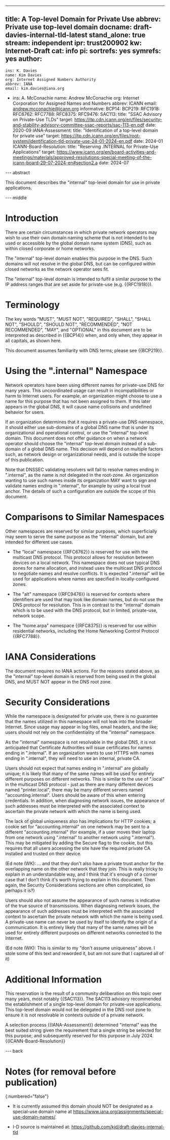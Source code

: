 ---
title: A Top-level Domain for Private Use
abbrev: Private use top-level domain
docname: draft-davies-internal-tld-latest
stand_alone: true
stream: independent
ipr: trust200902
kw: Internet-Draft
cat: info
pi:
  sortrefs: yes
  symrefs: yes
author:
  -
    ins: K. Davies
    name: Kim Davies
    org: Internet Assigned Numbers Authority
    abbrev: IANA
    email: kim.davies@iana.org
  -
    ins: A. McConachie
    name: Andrew McConachie
    org: Internet Corporation for Assigned Names and Numbers
    abbrev: ICANN
    email: andrew.mcconachie@icann.org
informative:
  BCP14:
  BCP219:
  RFC1918:
  RFC6762:
  RFC7788:
  RFC8375:
  RFC9476:
  SAC113:
    title: "SSAC Advisory on Private-Use TLDs"
    target: https://itp.cdn.icann.org/en/files/security-and-stability-advisory-committee-ssac-reports/sac-113-en.pdf
    date: 2020-09
  IANA-Assessment:
    title: "Identification of a top-level domain for private use"
    target: https://itp.cdn.icann.org/en/files/root-system/identification-tld-private-use-24-01-2024-en.pdf
    date: 2024-01
  ICANN-Board-Resolution:
    title: "Reserving .INTERNAL for Private-Use Applications"
    target: https://www.icann.org/en/board-activities-and-meetings/materials/approved-resolutions-special-meeting-of-the-icann-board-29-07-2024-en#section2.a
    date: 2024-07

--- abstract

This document describes the "internal" top-level domain for
use in private applications.

--- middle

# Introduction

There are certain circumstances in which private network operators may wish to use
their own domain naming scheme that is not intended to be used or accessible by
the global domain name system (DNS), such as within closed corporate or home
networks.

The "internal" top-level domain enables this purpose in the DNS. Such domains
will not resolve in the global DNS, but can be configured within closed networks
as the network operator sees fit.

The "internal" top-level domain is intended to fulfil a similar purpose to the
IP address ranges that are set aside for private-use (e.g. {{RFC1918}}).

# Terminology

The key words "MUST", "MUST NOT", "REQUIRED", "SHALL", "SHALL NOT", "SHOULD",
"SHOULD NOT", "RECOMMENDED", "NOT RECOMMENDED", "MAY", and "OPTIONAL" in this
document are to be interpreted as described in {{BCP14}} when,
and only when, they appear in all capitals, as shown here.

This document assumes familiarity with DNS terms; please see {{BCP219}}.

# Using the ".internal" Namespace

Network operators have been using different names for private-use DNS for many
years. This uncoordinated usage can result in incompatibilities or harm to
Internet users. For example, an organization might choose to use a name for
this purpose that has not been assigned to them. If this later appears in the
global DNS, it will cause name collisions and undefined behavior for users.

If an organization determines that it requires a private-use DNS namespace,
it should either use sub-domains of a global DNS name that is under its
organizational and operational control, or use the "internal" top-level domain.
This document does not offer guidance on when a network operator should choose
the "internal" top-level domain instead of a sub-domain of a global DNS name.
This decision will depend on multiple factors such, as network design or
organizational needs, and is outside the scope of this publication.

Note that DNSSEC validating resolvers will fail to resolve names ending in
".internal", as the name is not delegated in the root-zone.  An organization
wanting to use such names inside its organization MAY want to sign and validate
names ending in ".internal", for example by using a local trust anchor. The
details of such a configuration are outside the scope of this document.

# Comparisons to Similar Namespaces

Other namespaces are reserved for similar purposes, which superficially may
seem to serve the same purpose as the "internal" domain, but are intended for
different use cases.

* The "local" namespace {{RFC6762}} is reserved for use with the multicast DNS
  protocol. This protocol allows for resolution between devices on a local
  network. This namespace does not use typical DNS zones for name allocation,
  and instead uses the multicast DNS protocol to negotiate names and resolve
  conflicts. It is expected ".internal" will be used for applications where
  names are specified in locally-configured zones.

* The "alt" namespace {{RFC9476}} is reserved for contexts where identifiers
  are used that may look like domain names, but do not use the DNS protocol for
  resolution. This is in contrast to the "internal" domain which is to be used
  with the DNS protocol, but in limited, private-use, network scope.

* The "home.arpa" namespace {{RFC8375}} is reserved for use within residential
  networks, including the Home Networking Control Protocol {{RFC7788}}.

# IANA Considerations

The document requires no IANA actions. For the reasons stated above,
as the "internal" top-level domain is reserved from being used in the global
DNS, and MUST NOT appear in the DNS root zone.

# Security Considerations

While the namespace is designated for private use, there is no
guarantee that the names utilized in this namespace will not leak into
the broader Internet. Since usage may appear in log files, email headers,
and the like; users should not rely on the confidentiality of the
"internal" namespace.

As the "internal" namespace is not resolvable in the global DNS, it is not
anticipated that Certificate Authorities will issue certificates for names
ending in ".internal". If an organization wants to use HTTPS with names ending
in ".internal", they will need to use an internal, private CA.

Users should not expect that names ending in ".internal" are globally unique;
it is likely that many of the same names will be used for entirely different
purposes on different networks. This is similar to the use of ".local" in the
multicast DNS protocol - just as there are many different devices named
"printer.local", there may be many different servers named
"accounting.internal". Users should be aware of this when entering credentials.
In addition, when diagnosing network issues, the appearance of such addresses
must be interpreted with the associated context to ascertain the private
network with which the name is being used.

The lack of global uniqueness also has implications for HTTP cookies; a cookie
set for "accounting.internal" on one network may be sent to a different
"accounting.internal" (for example, if a user moves their laptop from one
network using ".internal" to another network using ".internal"). This may be
mitigated by adding the Secure flag to the cookie, but this requires that all
users accessing the site have the required private CA installed and trusted on
their device.

(Ed note (WK): ... and that they don't also have a private trust
anchor for the overlapping name on the other network that they join. This is
really tricky to explain in an understandable way, and I think that it's enough
of a corner case that I don't think it's worth trying to explain in this
document. Then again, the Security Considerations sections are often
complicated, so perhaps it is?)

Users should also not assume the appearance of such names is indicative of the
true source of transmissions. When diagnosing network issues, the appearance of
such addresses must be interpreted with the associated context to ascertain the
private network with which the name is being used. A private-use name can never
be used by itself to identify the origin of a communication. It is entirely
likely that many of the same names will be used for entirely different purposes
on different networks connected to the Internet.

(Ed note (WK): This is similar to my "don't assume uniqueness" above. I stole
some of this text and reworded it, but am not sure that I captured all of it)

# Additional Information

This reservation is the result of a community deliberation on this topic over
many years, most notably {{SAC113}}. The SAC113 advisory recommended the
establishment of a single top-level domain for private-use applications. This
top-level domain would not be delegated in the DNS root zone to ensure it is
not resolvable in contexts outside of a private network.

A selection process {{IANA-Assessment}} determined "internal" was the best
suited string given the requirement that a single string be selected for this
purpose, and subsequently reserved for this purpose in July 2024.
{{ICANN-Board-Resolution}}

--- back

# Notes (for removal before publication)
{:numbered="false"}

* It is currently assumed this domain should NOT be designated as a special-use
domain name at <https://www.iana.org/assignments/special-use-domain-names/>.

* I-D source is maintained at:
  <https://github.com/kjd/draft-davies-internal-tld>
